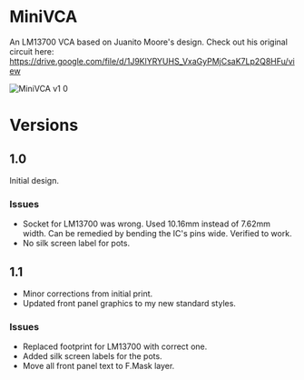 # MiniVCA

An LM13700 VCA based on Juanito Moore's design. Check out his original circuit here: https://drive.google.com/file/d/1J9KlYRYUHS_VxaGyPMjCsaK7Lp2Q8HFu/view

![MiniVCA v1 0](https://user-images.githubusercontent.com/5189714/146551315-6828354e-4433-4007-a7e7-5cadcab2c987.png)

# Versions

## 1.0
Initial design.

### Issues
- Socket for LM13700 was wrong. Used 10.16mm instead of 7.62mm width. Can be remedied by bending the IC's pins wide. Verified to work.
- No silk screen label for pots.

## 1.1
- Minor corrections from initial print.
- Updated front panel graphics to my new standard styles.


### Issues
- Replaced footprint for LM13700 with correct one.
- Added silk screen labels for the pots.
- Move all front panel text to F.Mask layer.

